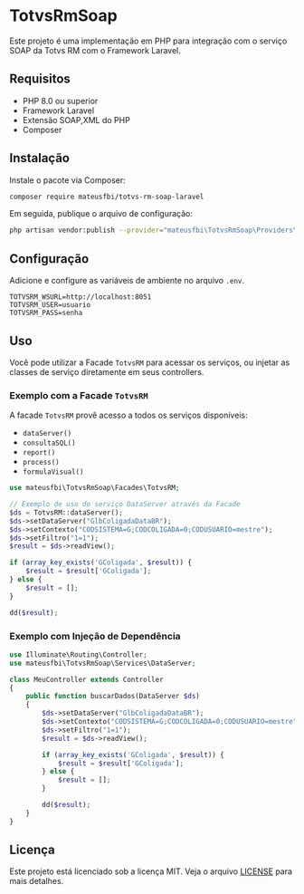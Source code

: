 # TotvsRmSoap

Este projeto é uma implementação em PHP para integração com o serviço SOAP da Totvs RM com o Framework Laravel.

## Requisitos

- PHP 8.0 ou superior
- Framework Laravel
- Extensão SOAP,XML do PHP
- Composer

## Instalação
Instale o pacote via Composer:
```bash
composer require mateusfbi/totvs-rm-soap-laravel
```

Em seguida, publique o arquivo de configuração:
```bash
php artisan vendor:publish --provider="mateusfbi\TotvsRmSoap\Providers\TotvsRmSoapProvider" --tag="config"
```

## Configuração

Adicione e configure as variáveis de ambiente no arquivo `.env`.
```
TOTVSRM_WSURL=http://localhost:8051
TOTVSRM_USER=usuario
TOTVSRM_PASS=senha
```

## Uso

Você pode utilizar a Facade `TotvsRM` para acessar os serviços, ou injetar as classes de serviço diretamente em seus controllers.

### Exemplo com a Facade `TotvsRM`

A facade `TotvsRM` provê acesso a todos os serviços disponíveis:

- `dataServer()`
- `consultaSQL()`
- `report()`
- `process()`
- `formulaVisual()`

```php
use mateusfbi\TotvsRmSoap\Facades\TotvsRM;

// Exemplo de uso do serviço DataServer através da Facade
$ds = TotvsRM::dataServer();
$ds->setDataServer("GlbColigadaDataBR");
$ds->setContexto("CODSISTEMA=G;CODCOLIGADA=0;CODUSUARIO=mestre");
$ds->setFiltro("1=1");
$result = $ds->readView();

if (array_key_exists('GColigada', $result)) {
    $result = $result['GColigada'];
} else {
    $result = [];
}

dd($result);
```

### Exemplo com Injeção de Dependência

```php
use Illuminate\Routing\Controller;
use mateusfbi\TotvsRmSoap\Services\DataServer;

class MeuController extends Controller
{
    public function buscarDados(DataServer $ds)
    {
        $ds->setDataServer("GlbColigadaDataBR");
        $ds->setContexto("CODSISTEMA=G;CODCOLIGADA=0;CODUSUARIO=mestre");
        $ds->setFiltro("1=1");
        $result = $ds->readView();

        if (array_key_exists('GColigada', $result)) {
            $result = $result['GColigada'];
        } else {
            $result = [];
        }

        dd($result);
    }
}
```

## Licença

Este projeto está licenciado sob a licença MIT. Veja o arquivo [LICENSE](LICENSE) para mais detalhes.
